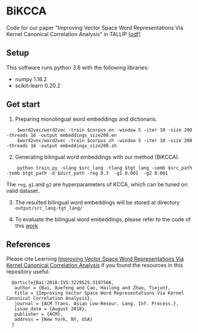 # BiKCCA
Code for our paper "Improving Vector Space Word Representations Via Kernel Canonical Correlation Analysis" in TALLIP [[pdf]](https://dl.acm.org/citation.cfm?id=3197566)
## Setup
This software runs python 3.6 with the following libraries:
+ numpy 1.16.2
+ scikit-learn 0.20.2
## Get start
1. Preparing monolingual word embeddings and dictionaris.
```
    $word2vec/word2vec -train $corpus_en -window 5 -iter 10 -size 200 -threads 16 -output embeddings_size200.en 
    $word2vec/word2vec -train $corpus_zh -window 5 -iter 10 -size 200 -threads 16 -output embeddings_size200.zh 
```

2. Generating bilingual word embeddings with our method (BiKCCA).
```
    python train.py -slang $src_lang -tlang $tgt_lang -semb $src_path -temb $tgt_path -d $dict_path -reg 0.3  -g1 0.001  -g2 0.001
```
  The `reg`, `g1` and `g2` are hyperparameters of KCCA, which can be tuned on valid dataset.

3. The resulted bilingual word embeddings will be stored at directory `output/src_lang-tgt_lang/`

4. To evaluate the bilingual word embeddings, please refer to the code of this [work](https://github.com/shyamupa/biling-survey)

## References
Please cite Learning [Improving Vector Space Word Representations Via Kernel Canonical Correlation Analysis](https://dl.acm.org/citation.cfm?id=3197566) if you found the resources in this repository useful.
```
  @article{Bai:2018:IVS:3229525.3197566,
   author = {Bai, Xuefeng and Cao, Hailong and Zhao, Tiejun},
   title = {Improving Vector Space Word Representations Via Kernel Canonical Correlation Analysis},
   journal = {ACM Trans. Asian Low-Resour. Lang. Inf. Process.},
   issue_date = {August 2018},
   publisher = {ACM},
   address = {New York, NY, USA}
  } 
```
